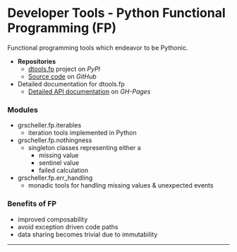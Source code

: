 # Developer Tools - Python Functional Programming (FP)

Functional programming tools which endeavor to be Pythonic.

* **Repositories**
  * [dtools.fp][1] project on *PyPI*
  * [Source code][2] on *GitHub*
* Detailed documentation for dtools.fp
  * [Detailed API documentation][3] on *GH-Pages*

### Modules

* grscheller.fp.iterables
  * iteration tools implemented in Python
* grscheller.fp.nothingness
  * singleton classes representing either a
    * missing value
    * sentinel value
    * failed calculation
* grscheller.fp.err\_handling
  * monadic tools for handling missing values & unexpected events

### Benefits of FP

* improved composability
* avoid exception driven code paths
* data sharing becomes trivial due to immutability

---

[1]: https://pypi.org/project/dtools.fp/
[2]: https://github.com/grscheller/dtools-fp/
[3]: https://grscheller.github.io/dtools-docs/fp/

